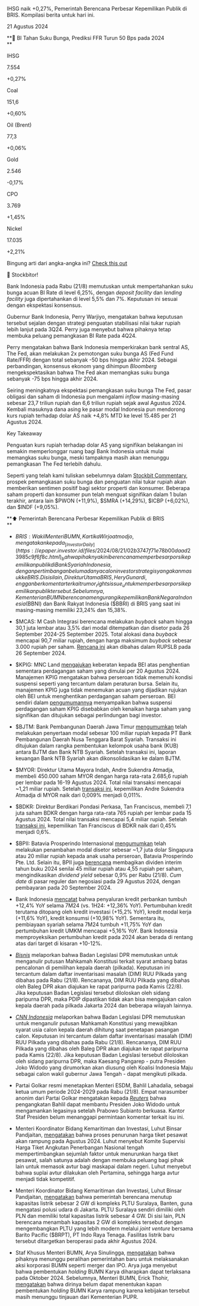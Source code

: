IHSG naik +0,27%, Pemerintah Berencana Perbesar Kepemilikan Publik di BRIS. Kompilasi berita untuk hari ini.

21 Agustus 2024

**🏦 BI Tahan Suku Bunga, Prediksi FFR Turun 50 Bps pada 2024  
**

IHSG

7.554

+0,27%

Coal

151,6

+0,60%

Oil (Brent)

77,3

+0,06%

Gold

2.546

\-0,17%

CPO

3.769

+1,45%

Nickel

17.035

+2,21%

Bingung arti dari angka-angka ini? [Check this out](https://snips.stockbit.com/snips-explained/indeks)

👋 Stockbitor!

Bank Indonesia pada Rabu (21/8) memutuskan untuk mempertahankan suku bunga acuan BI Rate di level 6,25%, dengan _deposit facility_ dan _lending facility_ juga dipertahankan di level 5,5% dan 7%. Keputusan ini sesuai dengan ekspektasi konsensus.

Gubernur Bank Indonesia, Perry Warjiyo, mengatakan bahwa keputusan tersebut sejalan dengan strategi penguatan stabilisasi nilai tukar rupiah lebih lanjut pada 3Q24. Perry juga menyebut bahwa pihaknya tetap membuka peluang pemangkasan BI Rate pada 4Q24.

Perry mengatakan bahwa Bank Indonesia memperkirakan bank sentral AS, The Fed, akan melakukan 2x pemotongan suku bunga AS (Fed Fund Rate/FFR) dengan total sebanyak -50 bps hingga akhir 2024. Sebagai perbandingan, konsensus ekonom yang dihimpun _Bloomberg_ mengekspektasikan bahwa The Fed akan memangkas suku bunga sebanyak -75 bps hingga akhir 2024.

Seiring meningkatnya ekspektasi pemangkasan suku bunga The Fed, pasar obligasi dan saham di Indonesia pun mengalami _inflow_ masing-masing sebesar 23,7 triliun rupiah dan 6,6 triliun rupiah sejak awal Agustus 2024. Kembali masuknya dana asing ke pasar modal Indonesia pun mendorong kurs rupiah terhadap dolar AS naik +4,8% MTD ke level 15.485 per 21 Agustus 2024.

Key Takeaway

Penguatan kurs rupiah terhadap dolar AS yang signifikan belakangan ini semakin memperlonggar ruang bagi Bank Indonesia untuk mulai memangkas suku bunga, meski tampaknya masih akan menunggu pemangkasan The Fed terlebih dahulu.

Seperti yang telah kami tuliskan sebelumnya dalam [Stockbit Commentary](https://stockbit.com/post/15440026), prospek pemangkasan suku bunga dan penguatan nilai tukar rupiah akan memberikan sentimen positif bagi sektor properti dan konsumer. Beberapa saham properti dan konsumer pun telah menguat signifikan dalam 1 bulan terakhir, antara lain $PWON (+11,9%), $SMRA (+14,29%), $ICBP (+6,02%), dan $INDF (+9,05%).

**⬆️ Pemerintah Berencana Perbesar Kepemilikan Publik di BRIS  
**

- $BRIS: Wakil Menteri BUMN, Kartika Wirjoatmodjo, mengatakan kepada _[Investor Daily](https://epaper.investor.id/files/2024/08/21/02b3747f71e78b00daad23985c9f6f8c.html)_ bahwa pihaknya kini berencana memperbesar porsi kepemilikan publik di Bank Syariah Indonesia, dengan pertimbangan belum adanya calon investor strategis yang akan masuk ke BRIS. Di sisi lain, Direktur Utama BRIS, Hery Gunardi, enggan berkomentar terkait rumor _rights issue_ untuk memperbesar porsi kepemilikan publik tersebut. Sebelumnya, Kementerian BUMN berencana mengurangi kepemilikan Bank Negara Indonesia ($BBNI) dan Bank Rakyat Indonesia ($BBRI) di BRIS yang saat ini masing-masing memiliki 23,24% dan 15,38%.
- $MCAS: M Cash Integrasi berencana melakukan _buyback_ saham hingga 30,1 juta lembar atau 3,5% dari modal ditempatkan dan disetor pada 26 September 2024-25 September 2025. Total alokasi dana _buyback_ mencapai 90,7 miliar rupiah, dengan harga maksimum _buyback_ sebesar 3.000 rupiah per saham. [Rencana ini](https://www.idx.co.id/StaticData/NewsAndAnnouncement/ANNOUNCEMENTSTOCK/From_EREP/202408/68a9def9e6_b1466aa9d1.pdf) akan dibahas dalam RUPSLB pada 26 September 2024.
- $KPIG: MNC Land [mengajukan](https://www.idx.co.id/StaticData/NewsAndAnnouncement/ANNOUNCEMENTSTOCK/From_EREP/202408/3f0111cbe0_9e8f5ee0ef.pdf) keberatan kepada BEI atas penghentian sementara perdagangan saham yang dimulai per 20 Agustus 2024. Manajemen KPIG mengatakan bahwa perseroan tidak memenuhi kondisi suspensi seperti yang tercantum dalam peraturan bursa. Selain itu, manajemen KPIG juga tidak menemukan acuan yang dijadikan rujukan oleh BEI untuk menghentikan perdagangan saham perseroan. BEI sendiri dalam [pengumumannya](https://katadata.co.id/finansial/bursa/66c55881e01e2/keberatan-sahamnya-digembok-emiten-hary-tanoe-kpig-layangkan-surat-ke-bei) menyampaikan bahwa suspensi perdagangan saham KPIG disebabkan oleh kenaikan harga saham yang signifikan dan ditujukan sebagai perlindungan bagi investor.
- $BJTM: Bank Pembangunan Daerah Jawa Timur [mengumumkan](https://www.idx.co.id/StaticData/NewsAndAnnouncement/ANNOUNCEMENTSTOCK/From_EREP/202408/63682c790a_d70132ce8f.pdf) telah melakukan penyertaan modal sebesar 100 miliar rupiah kepada PT Bank Pembangunan Daerah Nusa Tenggara Barat Syariah. Transaksi ini ditujukan dalam rangka pembentukan kelompok usaha bank (KUB) antara BJTM dan Bank NTB Syariah. Setelah transaksi ini, laporan keuangan Bank NTB Syariah akan dikonsolidasikan ke dalam BJTM.
- $MYOR: Direktur Utama Mayora Indah, Andre Sukendra Atmadja, membeli 450.000 saham MYOR dengan harga rata-rata 2.685,6 rupiah per lembar pada 16-19 Agustus 2024. Total nilai transaksi mencapai ~1,21 miliar rupiah. Setelah [transaksi ini](https://www.idx.co.id/StaticData/NewsAndAnnouncement/ANNOUNCEMENTSTOCK/From_EREP/202408/3a433770b9_9cd7926695.pdf), kepemilikan Andre Sukendra Atmadja di MYOR naik dari 0,009% menjadi 0,011%.
- $BDKR: Direktur Berdikari Pondasi Perkasa, Tan Franciscus, membeli 7,1 juta saham BDKR dengan harga rata-rata 765 rupiah per lembar pada 15 Agustus 2024. Total nilai transaksi mencapai 5,4 miliar rupiah. Setelah [transaksi ini](https://www.idx.co.id/StaticData/NewsAndAnnouncement/ANNOUNCEMENTSTOCK/From_EREP/202408/a9690a649c_a5f2f6228f.pdf), kepemilikan Tan Franciscus di BDKR naik dari 0,45% menjadi 0,6%.
- $BPII: Batavia Prosperindo Internasional [mengumumkan](https://www.idx.co.id/StaticData/NewsAndAnnouncement/ANNOUNCEMENTSTOCK/From_EREP/202408/191ec9d0ce_e3f8dddef0.pdf) telah melakukan penambahan modal disetor sebesar ~1,7 juta dolar Singapura atau 20 miliar rupiah kepada anak usaha perseroan, Batavia Prosperindo Pte. Ltd. Selain itu, BPII juga [berencana](https://www.idx.co.id/StaticData/NewsAndAnnouncement/ANNOUNCEMENTSTOCK/From_EREP/202408/3becbdafc7_ba8c5d6dac.pdf) membagikan dividen interim tahun buku 2024 senilai 45 miliar rupiah atau 4,55 rupiah per saham, mengindikasikan _dividend yield_ sebesar 0,9% per Rabu (21/8). _Cum date_ di pasar reguler dan negosiasi pada 29 Agustus 2024, dengan pembayaran pada 20 September 2024.

- Bank Indonesia [mencatat](https://www.bi.go.id/id/publikasi/ruang-media/news-release/Pages/sp_2617924.aspx) bahwa penyaluran kredit perbankan tumbuh +12,4% YoY selama 7M24 (vs. 1H24: +12,36% YoY). Pertumbuhan kredit terutama ditopang oleh kredit investasi (+15,2% YoY), kredit modal kerja (+11,6% YoY), kredit konsumsi (+10,98% YoY). Sementara itu, pembiayaan syariah selama 7M24 tumbuh +11,75% YoY dan pertumbuhan kredit UMKM mencapai +5,16% YoY. Bank Indonesia memproyeksikan pertumbuhan kredit pada 2024 akan berada di rentang atas dari target di kisaran +10-12%.
- _[Bisnis](https://kabar24.bisnis.com/read/20240821/15/1792814/baleg-dpr-anulir-putusan-mk-pdip-dijegal-ajukan-cagub-di-pilkada-2024)_ melaporkan bahwa Badan Legislasi DPR memutuskan untuk menganulir putusan Mahkamah Konstitusi terkait syarat ambang batas pencalonan di pemilihan kepala daerah (pilkada). Keputusan ini tercantum dalam daftar inventarisasi masalah (DIM) RUU Pilkada yang dibahas pada Rabu (21/8). Rencananya, DIM RUU Pilkada yang dibahas oleh Baleg DPR akan diajukan ke rapat paripurna pada Kamis (22/8). Jika keputusan Badan Legislasi tersebut diloloskan oleh sidang paripurna DPR, maka PDIP dipastikan tidak akan bisa mengajukan calon kepala daerah pada pilkada Jakarta 2024 dan beberapa wilayah lainnya.
- _[CNN Indonesia](https://www.cnnindonesia.com/nasional/20240821121822-32-1135681/dpr-tolak-putusan-mk-soal-syarat-batas-usia-calon-kepala-daerah)_ melaporkan bahwa Badan Legislasi DPR memutuskan untuk menganulir putusan Mahkamah Konstitusi yang mewajibkan syarat usia calon kepala daerah dihitung saat penetapan pasangan calon. Keputusan ini tercantum dalam daftar inventarisasi masalah (DIM) RUU Pilkada yang dibahas pada Rabu (21/8). Rencananya, DIM RUU Pilkada yang dibahas oleh Baleg DPR akan diajukan ke rapat paripurna pada Kamis (22/8). Jika keputusan Badan Legislasi tersebut diloloskan oleh sidang paripurna DPR, maka Kaesang Pangarep - putra Presiden Joko Widodo yang dirumorkan akan diusung oleh Koalisi Indonesia Maju sebagai calon wakil gubernur Jawa Tengah - dapat mengikuti pilkada.
- Partai Golkar resmi menetapkan Menteri ESDM, Bahlil Lahadalia, sebagai ketua umum periode 2024-2029 pada Rabu (21/8). Empat narasumber anonim dari Partai Golkar mengatakan kepada _[Reuters](https://www.reuters.com/world/asia-pacific/indonesias-golkar-party-poised-elect-jokowi-ally-as-chief-2024-08-21/)_ bahwa pengangkatan Bahlil dapat membantu Presiden Joko Widodo untuk mengamankan legasinya setelah Prabowo Subianto berkuasa. Kantor Staf Presiden belum menanggapi permintaan komentar terkait isu ini.
- Menteri Koordinator Bidang Kemaritiman dan Investasi, Luhut Binsar Pandjaitan, [mengatakan](https://money.kompas.com/read/2024/08/20/084000326/luhut-pastikan-evaluasi-penurunan-harga-tiket-pesawat-rampung-bulan-ini) bahwa proses penurunan harga tiket pesawat akan rampung pada Agustus 2024. Luhut menyebut Komite Supervisi Harga Tiket Angkutan Penerbangan Nasional tengah mempertimbangkan sejumlah faktor untuk menurunkan harga tiket pesawat, salah satunya adalah dengan membuka peluang bagi pihak lain untuk memasok avtur bagi maskapai dalam negeri. Luhut menyebut bahwa suplai avtur dilakukan oleh Pertamina, sehingga harga avtur menjadi tidak kompetitif.
- Menteri Koordinator Bidang Kemaritiman dan Investasi, Luhut Binsar Pandjaitan, [mengatakan](https://www.reuters.com/business/environment/indonesia-may-shut-part-suralaya-coal-power-plant-curb-pollution-2024-08-21/) bahwa pemerintah berencana menutup kapasitas listrik sebesar 2 GW di kompleks PLTU Suralaya, Banten, guna mengatasi polusi udara di Jakarta. PLTU Suralaya sendiri dimiliki oleh PLN dan memiliki total kapasitas listrik sebesar 4 GW. Di sisi lain, PLN berencana menambah kapasitas 2 GW di kompleks tersebut dengan mengembangkan PLTU yang lebih modern melalui _joint venture_ bersama Barito Pacific ($BRPT), PT Indo Raya Tenaga. Fasilitas listrik baru tersebut ditargetkan beroperasi pada akhir Agustus 2024.
- Staf Khusus Menteri BUMN, Arya Sinulingga, [mengatakan](https://katadata.co.id/finansial/korporasi/66c46a80b6304/rencana-merger-dan-ipo-bumn-masih-tunggu-pergantian-pemerintahan-baru) bahwa pihaknya menunggu peralihan pemerintahan baru untuk melaksanakan aksi korporasi BUMN seperti merger dan IPO. Arya juga menyebut bahwa pembentukan _holding_ BUMN Karya diharapkan dapat terlaksana pada Oktober 2024. Sebelumnya, Menteri BUMN, Erick Thohir, [mengatakan](https://www.bloombergtechnoz.com/detail-news/43257/erick-thohir-soal-merger-bumn-karya-tunggu-putusan-menteri-pupr) bahwa dirinya belum dapat menentukan kapan pembentukan _holding_ BUMN Karya rampung karena kebijakan tersebut masih menunggu tinjauan dari Kementerian PUPR.

